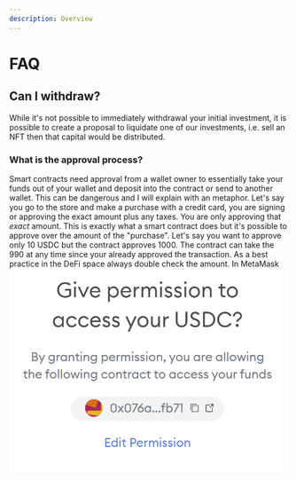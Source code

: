 ```yaml
---
description: Overview
---
```


# FAQ

## Can I withdraw?

While it's not possible to immediately withdrawal your initial investment, it is possible to create a proposal to liquidate one of our investments, i.e. sell an NFT then that capital would be distributed.

### What is the approval process? &#x20;

Smart contracts need approval from a wallet owner to essentially take your funds out of your wallet and deposit into the contract or send to another wallet.  This can be dangerous and I will explain with an metaphor.  Let's say you go to the store and make a purchase with a credit card, you are signing or approving the exact amount plus any taxes.  You are only approving that _exact_ amount.   This is exactly what a smart contract does but it's possible to approve over the amount of the "purchase".  Let's say you want to approve only 10 USDC but the contract approves 1000. The contract can take the 990 at any time since your already approved the transaction. As a best practice in the DeFi space always double check the amount. In MetaMask ![](.gitbook/assets/image.png)
